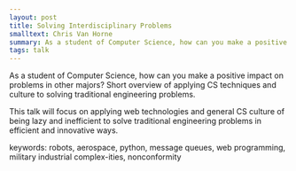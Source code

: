 ```yaml
---
layout: post
title: Solving Interdisciplinary Problems
smalltext: Chris Van Horne
summary: As a student of Computer Science, how can you make a positive impact on problems in other majors? Short overview of applying CS techniques and culture to solving traditional engineering problems.
tags: talk
---
```


As a student of Computer Science, how can you make a positive impact on
problems in other majors? Short overview of applying CS techniques and
culture to solving traditional engineering problems.

This talk will focus on applying web technologies and general CS culture
of being lazy and inefficient to solve traditional engineering problems
in efficient and innovative ways.

keywords: robots, aerospace, python, message queues, web programming,
military industrial complex-ities, nonconformity
